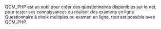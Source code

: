 QCM\_PHP est un outil pour créer des questionnaires disponibles sur le net, pour tester ses connaissances ou réaliser des examens en ligne.
Questionnaire à choix multiples ou examen en ligne, tout est possible avec QCM\_PHP.